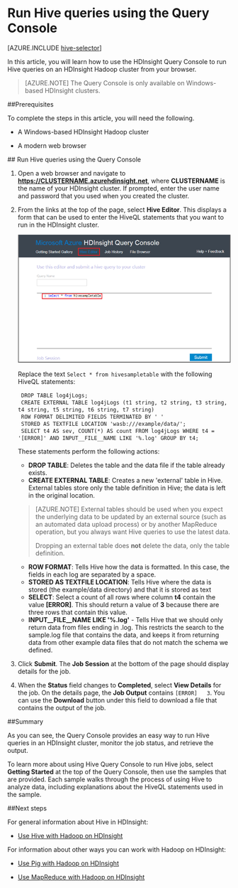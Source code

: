 <properties
   pageTitle="Use Hadoop Hive on the Query Console in HDInsight | Microsoft Azure"
   description="Learn how to use the web-based Query Console to run Hive queries on an HDInsight Hadoop cluster from your browser."
   services="hdinsight"
   documentationCenter=""
   authors="Blackmist"
   manager="paulettm"
   editor="cgronlun"
	tags="azure-portal"/>

<tags
   ms.service="hdinsight"
   ms.devlang="na"
   ms.topic="article"
   ms.tgt_pltfrm="na"
   ms.workload="big-data"
   ms.date="12/04/2015"
   ms.author="larryfr"/>

# Run Hive queries using the Query Console

[AZURE.INCLUDE [hive-selector](../../includes/hdinsight-selector-use-hive.md)]

In this article, you will learn how to use the HDInsight Query Console to run Hive queries on an HDInsight Hadoop cluster from your browser.

> [AZURE.NOTE] The Query Console is only available on Windows-based HDInsight clusters.


##<a id="prereq"></a>Prerequisites

To complete the steps in this article, you will need the following.

* A Windows-based HDInsight Hadoop cluster

* A modern web browser

##<a id="run"></a> Run Hive queries using the Query Console

1. Open a web browser and navigate to __https://CLUSTERNAME.azurehdinsight.net__, where __CLUSTERNAME__ is the name of your HDInsight cluster. If prompted, enter the user name and password that you used when you created the cluster.


2. From the links at the top of the page, select **Hive Editor**. This displays a form that can be used to enter the HiveQL statements that you want to run in the HDInsight cluster.

	![the hive editor](./media/hdinsight-hadoop-use-hive-query-console/queryconsole.png)

	Replace the text `Select * from hivesampletable` with the following HiveQL statements:

        DROP TABLE log4jLogs;
        CREATE EXTERNAL TABLE log4jLogs (t1 string, t2 string, t3 string, t4 string, t5 string, t6 string, t7 string)
        ROW FORMAT DELIMITED FIELDS TERMINATED BY ' '
        STORED AS TEXTFILE LOCATION 'wasb:///example/data/';
        SELECT t4 AS sev, COUNT(*) AS count FROM log4jLogs WHERE t4 = '[ERROR]' AND INPUT__FILE__NAME LIKE '%.log' GROUP BY t4;

    These statements perform the following actions:

    * **DROP TABLE**: Deletes the table and the data file if the table already exists.
    * **CREATE EXTERNAL TABLE**: Creates a new 'external' table in Hive. External tables store only the table definition in Hive; the data is left in the original location.

    > [AZURE.NOTE] External tables should be used when you expect the underlying data to be updated by an external source (such as an automated data upload process) or by another MapReduce operation, but you always want Hive queries to use the latest data.
    >
    > Dropping an external table does **not** delete the data, only the table definition.

    * **ROW FORMAT**: Tells Hive how the data is formatted. In this case, the fields in each log are separated by a space.
    * **STORED AS TEXTFILE LOCATION**: Tells Hive where the data is stored (the example/data directory) and that it is stored as text
    * **SELECT**: Select a count of all rows where column **t4** contain the value **[ERROR]**. This should return a value of **3** because there are three rows that contain this value.
    * **INPUT__FILE__NAME LIKE '%.log'** - Tells Hive that we should only return data from files ending in .log. This restricts the search to the sample.log file that contains the data, and keeps it from returning data from other example data files that do not match the schema we defined.

2. Click **Submit**. The **Job Session** at the bottom of the page should display details for the job.

3. When the **Status** field changes to **Completed**, select **View Details** for the job. On the details page, the **Job Output** contains `[ERROR]	3`. You can use the **Download** button under this field to download a file that contains the output of the job.


##<a id="summary"></a>Summary

As you can see, the Query Console provides an easy way to run Hive queries in an HDInsight cluster, monitor the job status, and retrieve the output.

To learn more about using Hive Query Console to run Hive jobs, select **Getting Started** at the top of the Query Console, then use the samples that are provided. Each sample walks through the process of using Hive to analyze data, including explanations about the HiveQL statements used in the sample.

##<a id="nextsteps"></a>Next steps

For general information about Hive in HDInsight:

* [Use Hive with Hadoop on HDInsight](hdinsight-use-hive.md)

For information about other ways you can work with Hadoop on HDInsight:

* [Use Pig with Hadoop on HDInsight](hdinsight-use-pig.md)

* [Use MapReduce with Hadoop on HDInsight](hdinsight-use-mapreduce.md)

[1]: ../HDInsight/hdinsight-hadoop-visual-studio-tools-get-started.md

[hdinsight-sdk-documentation]: http://msdnstage.redmond.corp.microsoft.com/library/dn479185.aspx

[azure-purchase-options]: http://azure.microsoft.com/pricing/purchase-options/
[azure-member-offers]: http://azure.microsoft.com/pricing/member-offers/
[azure-free-trial]: http://azure.microsoft.com/pricing/free-trial/

[apache-tez]: http://tez.apache.org
[apache-hive]: http://hive.apache.org/
[apache-log4j]: http://en.wikipedia.org/wiki/Log4j
[hive-on-tez-wiki]: https://cwiki.apache.org/confluence/display/Hive/Hive+on+Tez
[import-to-excel]: http://azure.microsoft.com/documentation/articles/hdinsight-connect-excel-power-query/


[hdinsight-use-oozie]: hdinsight-use-oozie.md
[hdinsight-analyze-flight-data]: hdinsight-analyze-flight-delay-data.md



[hdinsight-storage]: hdinsight-use-blob-storage.md

[hdinsight-provision]: hdinsight-provision-clusters.md
[hdinsight-submit-jobs]: hdinsight-submit-hadoop-jobs-programmatically.md
[hdinsight-upload-data]: hdinsight-upload-data.md
[hdinsight-get-started]: hdinsight-get-started.md

[Powershell-install-configure]: install-configure-powershell.md
[powershell-here-strings]: http://technet.microsoft.com/library/ee692792.aspx


[img-hdi-hive-powershell-output]: ./media/hdinsight-use-hive/HDI.Hive.PowerShell.Output.png
